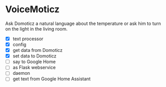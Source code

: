 # VoiceMoticz

Ask Domoticz a natural language about the temperature or ask him to turn on the light in the living room.

- [x] text processor
- [x] config
- [x] get data from Domoticz
- [x] set data to Domoticz
- [ ] say to Google Home
- [ ] as Flask webservice
- [ ] daemon
- [ ] get text from Google Home Assistant
